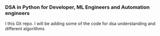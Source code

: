 ### DSA in Python for Developer, ML Engineers and Automation engineers

I this Git repo. I will be adding some of the code for dsa understanding and different algorithms
